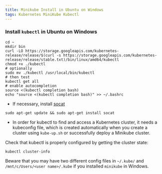 ```yaml
---
title: Minikube Install in Ubuntu on Windows
tags: Kubernetes MiniKube Kubectl
---
```


### Install ``kubectl`` in Ubuntu on Windows

```shell
cd ~
mkdir bin
curl -LO https://storage.googleapis.com/kubernetes-release/release/$(curl -s https://storage.googleapis.com/kubernetes-release/release/stable.txt)/bin/linux/amd64/kubectl
chmod +x ./kubectl
# optionally 
sudo mv ./kubectl /usr/local/bin/kubectl
# then test
kubectl get all
# enable autocompletion
source <(kubectl completion bash)
echo "source <(kubectl completion bash)" >> ~/.bashrc
```

- If necessary, install [socat]( https://www.cyberciti.biz/faq/linux-unix-tcp-port-forwarding/ )

```shell
sudo apt-get update && sudo apt-get install socat
```

- In order for kubectl to find and access a Kubernetes cluster, it needs a kubeconfig file, which is created automatically when you create a cluster using ``kube-up.sh`` or successfully deploy a Minikube cluster. 

Check that kubectl is properly configured by getting the cluster state:

```shell
kubectl cluster-info
```

Beware that you may have two different config files in ``~/.kube/`` and ``/mnt/c/Users/<user name>/.kube`` if you installed ``minikube`` in Windows.


